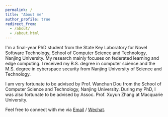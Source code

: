 ```yaml
---
permalink: /
title: "About me"
author_profile: true
redirect_from: 
  - /about/
  - /about.html
---
```


I'm a final-year PhD student from the State Key Laboratory for Novel Software Technology, School of Computer Science and Technology, Nanjing University.
My research mainly focuses on federated learning and edge computing. 
I received my B.S. degree in computer science and the M.S. degree in cyberspace security from Nanjing University of Science and Technology.

I am very fortunate to be advised by Prof. Wanchun Dou from the School of Computer Science and Technology, Nanjing University.
During my PhD, I was also fortunate to be advised by Assoc. Prof. Xuyun Zhang at Macquarie University.

Feel free to connect with me via [Email](mailto:jiayz@smail.nju.edu.cn) / [Wechat](../images/WeChat-QRcode.JPG).
